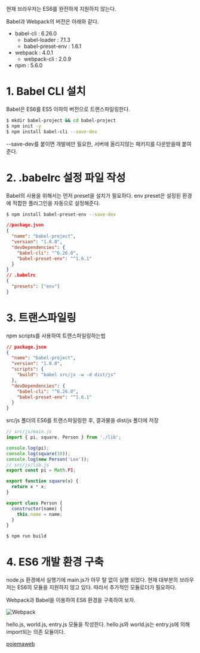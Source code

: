 현재 브라우저는 ES6를 완전하게 지원하지 않는다.

Babel과 Webpack의 버전은 아래와 같다.

- babel-cli : 6.26.0
  - babel-loader : 7.1.3
  - babel-preset-env : 1.6.1
- webpack : 4.0.1
  - webpack-cli : 2.0.9
- npm : 5.6.0

# 1. Babel CLI 설치

Babel은 ES6를 ES5 이하의 버전으로 트랜스파일링한다.

```bash
$ mkdir babel-project && cd babel-project
$ npm init -y
$ npm install babel-cli --save-dev  
```

--save-dev를 붙이면 개발에만 필요한, 서버에 올리지않는 패키지를 다운받을때 붙여준다.

# 2. .babelrc 설정 파일 작성

Babel의 사용을 위해서는 먼저 preset을 설치가 필요하다. env preset은 설정된 환경에 적합한 플러그인을 자동으로 설정해준다.

```bash
$ npm install babel-preset-env --save-dev
```

```json
//package.json
{
  "name": "babel-project",
  "version": "1.0.0",
  "devDependencies": {
    "babel-cli": "^6.26.0",
    "babel-preset-env": "^1.6.1"
  }
}
// .babelrc
{
  "presets": ["env"]
}
```



# 3. 트랜스파일링

npm scripts를 사용하여 트랜스파일링하는법

```json
// package.json
{
  "name": "babel-project",
  "version": "1.0.0",
  "scripts": {
    "build": "babel src/js -w -d dist/js"
  },
  "devDependencies": {
    "babel-cli": "^6.26.0",
    "babel-preset-env": "^1.6.1"
  }
}
```

src/js 폴더의 ES6를 트랜스파일링한 후, 결과물을 dist/js 폴더에 저장

```js
// src/js/main.js
import { pi, square, Person } from './lib';

console.log(pi);
console.log(square(10));
console.log(new Person('Lee'));
// src/js/lib.js
export const pi = Math.PI;

export function square(x) {
  return x * x;
}

export class Person {
  constructor(name) {
    this.name = name;
  }
}
```

```bash
$ npm run build
```



# 4. ES6 개발 환경 구축

 node.js 환경에서 실행기에 main.js가 아무 탈 없이 실행 되었다.   현재 대부분의 브라우저는 ES6의 모듈을 지원하지 않고 있다. 따라서 추가적인 모듈로더가 필요하다.

Webpack과 Babel을 이용하여 ES6 환경을 구축하여 보자.

![Webpack](http://poiemaweb.com/img/webpack.png)

hello.js, world.js, entry.js 모듈을 작성한다. hello.js와 world.js는 entry.js에 의해 import되는 의존 모듈이다.

[poiemaweb](http://poiemaweb.com/es6-babel#4-es6-%EA%B0%9C%EB%B0%9C-%ED%99%98%EA%B2%BD-%EA%B5%AC%EC%B6%95)